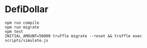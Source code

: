 # DefiDollar

```
npm run compile
npm run migrate
npm test
INITIAL_AMOUNT=50000 truffle migrate --reset && truffle exec scripts/simulate.js
```
